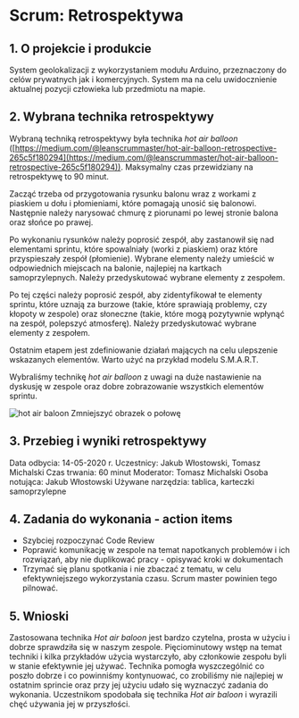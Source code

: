# Scrum: Retrospektywa

## 1. O projekcie i produkcie

System geolokalizacji z wykorzystaniem modułu Arduino, przeznaczony do celów prywatnych jak i komercyjnych. System ma na celu uwidocznienie aktualnej pozycji człowieka lub przedmiotu na mapie.

## 2. Wybrana technika retrospektywy

Wybraną techniką retrospektywy była technika *hot air balloon* ([https://medium.com/@leanscrummaster/hot-air-balloon-retrospective-265c5f180294](https://medium.com/@leanscrummaster/hot-air-balloon-retrospective-265c5f180294)). Maksymalny czas przewidziany na retrospektywę to 90 minut. 

Zacząć trzeba od przygotowania rysunku balonu wraz z workami z piaskiem u dołu i płomieniami, które pomagają unosić się balonowi. Następnie należy narysować chmurę z piorunami po lewej stronie balona oraz słońce po prawej. 

Po wykonaniu rysunków należy poprosić zespół, aby zastanowił się nad elementami sprintu, które spowalniały (worki z piaskiem) oraz które przyspieszały zespół (płomienie). Wybrane elementy należy umieścić w odpowiednich miejscach na balonie, najlepiej na kartkach samoprzylepnych. Należy przedyskutować wybrane elementy z zespołem.

Po tej części należy poprosić zespół, aby zidentyfikował te elementy sprintu, które uznają za burzowe (takie, które sprawiają problemy, czy kłopoty w zespole) oraz słoneczne (takie, które mogą pozytywnie wpłynąć na zespół, polepszyć atmosferę). Należy przedyskutować wybrane elementy z zespołem.

Ostatnim etapem jest zdefiniowanie działań mających na celu ulepszenie wskazanych elementów. Warto użyć na przykład modelu S.M.A.R.T.

Wybraliśmy technikę *hot air balloon* z uwagi na duże nastawienie na dyskusję w zespole oraz dobre zobrazowanie wszystkich elementów sprintu.

![hot air baloon](https://drive.google.com/uc?export=view&id=1DQyFuXm02CxV81Hn_L2uaRxSYQocBP_I )
Zmniejszyć obrazek o połowę

## 3. Przebieg i wyniki retrospektywy

Data odbycia: 14-05-2020 r.
Uczestnicy: Jakub Włostowski, Tomasz Michalski
Czas trwania: 60 minut
Moderator: Tomasz Michalski
Osoba notująca: Jakub Włostowski
Używane narzędzia: tablica, karteczki samoprzylepne





## 4. Zadania do wykonania - action items
- Szybciej rozpoczynać Code Review
- Poprawić komunikację w zespole na temat napotkanych problemów i ich rozwiązań, aby nie duplikować pracy - opisywać kroki w dokumentach
- Trzymać się planu spotkania i nie zbaczać z tematu, w celu efektywniejszego wykorzystania czasu. Scrum master powinien tego pilnować.
## 5. Wnioski
Zastosowana technika *Hot air baloon* jest bardzo czytelna, prosta w użyciu i dobrze sprawdziła się w naszym zespole. Pięciominutowy wstęp na temat techniki i kilka przykładów użycia wystarczyło, aby członkowie zespołu byli w stanie efektywnie jej używać. Technika pomogła wyszczególnić co poszło dobrze i co powinniśmy kontynuować, co zrobiliśmy nie najlepiej w ostatnim sprincie oraz przy jej użyciu udało się wyznaczyć zadania do wykonania. Uczestnikom spodobała się technika *Hot air baloon* i wyrazili chęć używania jej w przyszłości.
<!--stackedit_data:
eyJoaXN0b3J5IjpbLTI3NDExODgwMywtMjA0MTcxMzkyLC0xMT
A3OTU3MDk3LDQ0NzI2NDE5LDEwODE4MDI4MCwzMDc0MTQ2MDAs
LTE0MTMxOTg4NTgsMTI5OTY2OTk1OSwtNTQwNDQ2ODk5LDE1MT
Q0NzgyMTAsLTExODQ2MjU3MDddfQ==
-->